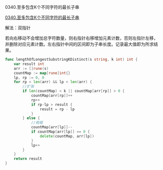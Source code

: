 0340.至多包含K个不同字符的最长子串

[0340.至多包含K个不同字符的最长子串](https://leetcode.cn/problems/longest-substring-with-at-most-k-distinct-characters/)



解法：双指针



若向右移动不会增加总字符数量，则右指针右移增加元素计数，否则左指针左移，并删除对应元素计数。左右指针中间的区间即为子串长度。记录最大值即为所求结果。



```go
func lengthOfLongestSubstringKDistinct(s string, k int) int {
    var result int
    arr := []rune(s)
    countMap := map[rune]int{}
    lp, rp := 0, 0
    for rp < len(arr) && lp < len(arr) {
        //扩张
        if len(countMap) < k || countMap[arr[rp]] > 0 {
            countMap[arr[rp]]++
            rp++
            if rp-lp > result {
                result = rp - lp
            }
        } else {
            //收缩
            countMap[arr[lp]]--
            if countMap[arr[lp]] == 0 {
                delete(countMap, arr[lp])
            }
            lp++
        }
    }
    return result
}

```

